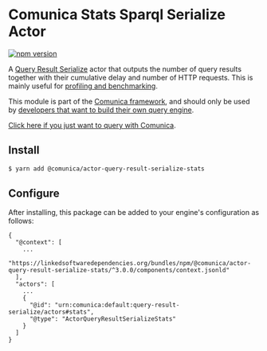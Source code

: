 # Comunica Stats Sparql Serialize Actor

[![npm version](https://badge.fury.io/js/%40comunica%2Factor-query-result-serialize-stats.svg)](https://www.npmjs.com/package/@comunica/actor-query-result-serialize-stats)

A [Query Result Serialize](https://github.com/comunica/comunica/tree/master/packages/bus-query-result-serialize) actor that outputs the number of query results together with their cumulative delay and number of HTTP requests.
This is mainly useful for [profiling and benchmarking](https://comunica.dev/docs/modify/benchmarking/).

This module is part of the [Comunica framework](https://github.com/comunica/comunica),
and should only be used by [developers that want to build their own query engine](https://comunica.dev/docs/modify/).

[Click here if you just want to query with Comunica](https://comunica.dev/docs/query/).

## Install

```bash
$ yarn add @comunica/actor-query-result-serialize-stats
```

## Configure

After installing, this package can be added to your engine's configuration as follows:
```text
{
  "@context": [
    ...
    "https://linkedsoftwaredependencies.org/bundles/npm/@comunica/actor-query-result-serialize-stats/^3.0.0/components/context.jsonld"  
  ],
  "actors": [
    ...
    {
      "@id": "urn:comunica:default:query-result-serialize/actors#stats",
      "@type": "ActorQueryResultSerializeStats"
    }
  ]
}
```
